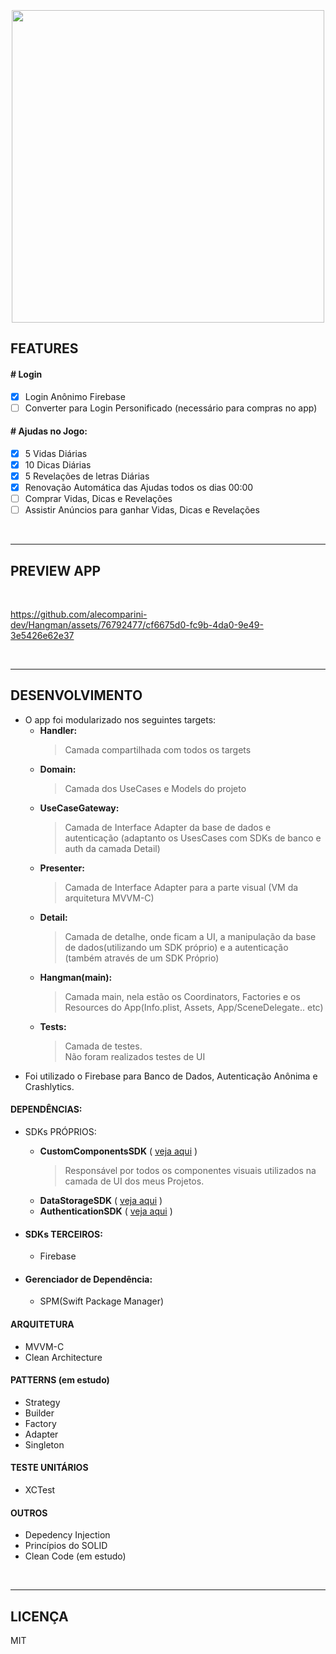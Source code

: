 
<h3 align="center">
  <br>
  <img src="https://github.com/alecomparini-dev/Hangman/assets/76792477/7a7b9d00-1a23-4329-812e-8d6171e9958f" width="500">
  <br>
</h3>

## FEATURES

#### # Login
- [x] Login Anônimo Firebase
- [ ] Converter para Login Personificado (necessário para compras no app)

#### # Ajudas no Jogo:
- [x] 5 Vidas Diárias
- [x] 10 Dicas Diárias
- [x] 5 Revelações de letras Diárias
- [x] Renovação Automática das Ajudas todos os dias 00:00
- [ ] Comprar Vidas, Dicas e Revelações
- [ ] Assistir Anúncios para ganhar Vidas, Dicas e Revelações

<br>

---
## PREVIEW APP

<br>

https://github.com/alecomparini-dev/Hangman/assets/76792477/cf6675d0-fc9b-4da0-9e49-3e5426e62e37

<br>

---
## DESENVOLVIMENTO
- O app foi modularizado nos seguintes targets:
  - **Handler:**
    > Camada compartilhada com todos os targets
  - **Domain:**
    > Camada dos UseCases e Models do projeto
  - **UseCaseGateway:**
    > Camada de Interface Adapter da base de dados e autenticação (adaptanto os UsesCases com SDKs de banco e auth da camada Detail)
  - **Presenter:**
    > Camada de Interface Adapter para a parte visual (VM da arquitetura MVVM-C)
  - **Detail:**
    > Camada de detalhe, onde ficam a UI, a manipulação da base de dados(utilizando um SDK próprio) e a autenticação (também através de um SDK Próprio)
  - **Hangman(main):**
    > Camada main, nela estão os Coordinators, Factories e os Resources do App(Info.plist, Assets, App/SceneDelegate.. etc)
  - **Tests:**
    > Camada de testes. <br>
    > Não foram realizados testes de UI
- Foi utilizado o Firebase para Banco de Dados, Autenticação Anônima e Crashlytics.

#### DEPENDÊNCIAS: 
- SDKs PRÓPRIOS:
  - **CustomComponentsSDK** ( [veja aqui](https://github.com/alecomparini-dev/CustomComponentsSDK/tree/develop/Sources/CustomComponents/Components) )
    > Responsável por todos os componentes visuais utilizados na camada de UI dos meus Projetos.
  - **DataStorageSDK** ( [veja aqui](https://github.com/alecomparini-dev/DataStorageSDK) )
  - **AuthenticationSDK** ( [veja aqui](https://github.com/alecomparini-dev/AuthenticationSDK) )
  
- #### SDKs TERCEIROS:
  - Firebase
 
- #### Gerenciador de Dependência:
  - SPM(Swift Package Manager)

#### ARQUITETURA
- MVVM-C
- Clean Architecture

#### PATTERNS (em estudo)
- Strategy
- Builder
- Factory
- Adapter
- Singleton

#### TESTE UNITÁRIOS
- XCTest

#### OUTROS
- Depedency Injection
- Princípios do SOLID
- Clean Code (em estudo)


<br>

---
## LICENÇA
MIT


